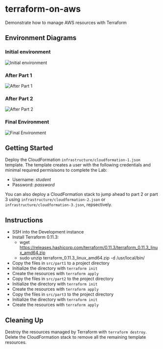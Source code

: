 # terraform-on-aws

Demonstrate how to manage AWS resources with Terraform

## Environment Diagrams

### Initial environment

![Initial environment](https://user-images.githubusercontent.com/3911650/36611765-bbba4128-1891-11e8-94c2-0fd1977f33b1.png)

### After Part 1

![After Part 1](https://user-images.githubusercontent.com/3911650/36611780-c7e86efc-1891-11e8-8a33-1bafadb3420e.png)

### After Part 2

![After Part 2](https://user-images.githubusercontent.com/3911650/36611782-cc7b798c-1891-11e8-90c7-b9ae97687fe6.png)

### Final Environment

![Final Environment](https://user-images.githubusercontent.com/3911650/36611759-b6b4b15e-1891-11e8-8408-1c28bef6e67d.png)

## Getting Started

Deploy the CloudFormation `infrastructure/cloudformation-1.json` template. The template creates a user with the following credentials and minimal required permisisons to complete the Lab:

- Username: _student_
- Password: _password_

You can also deploy a CloudFormation stack to jump ahead to part 2 or part 3 using `infrastructure/cloudformation-2.json` or `infrastructure/cloudformation-3.json`, repsectively.

## Instructions

- SSH into the Development instance
- Install Terraform 0.11.3:
    - wget https://releases.hashicorp.com/terraform/0.11.3/terraform_0.11.3_linux_amd64.zip
    - sudo unzip terraform_0.11.3_linux_amd64.zip -d /usr/local/bin/
- Copy the files in `src/part1` to a project directory
- Initialize the directory with `terraform init`
- Create the resources with `terraform apply`
- Copy the files in `src/part2` to the project directory
- Initialize the directory with `terraform init`
- Create the resources with `terraform apply`
- Copy the files in `src/part3` to the project directory
- Initialize the directory with `terraform init`
- Create the resources with `terraform apply`

## Cleaning Up

Destroy the resources managed by Terraform with `terraform destroy`. Delete the CloudFormation stack to remove all the remaining template resources.